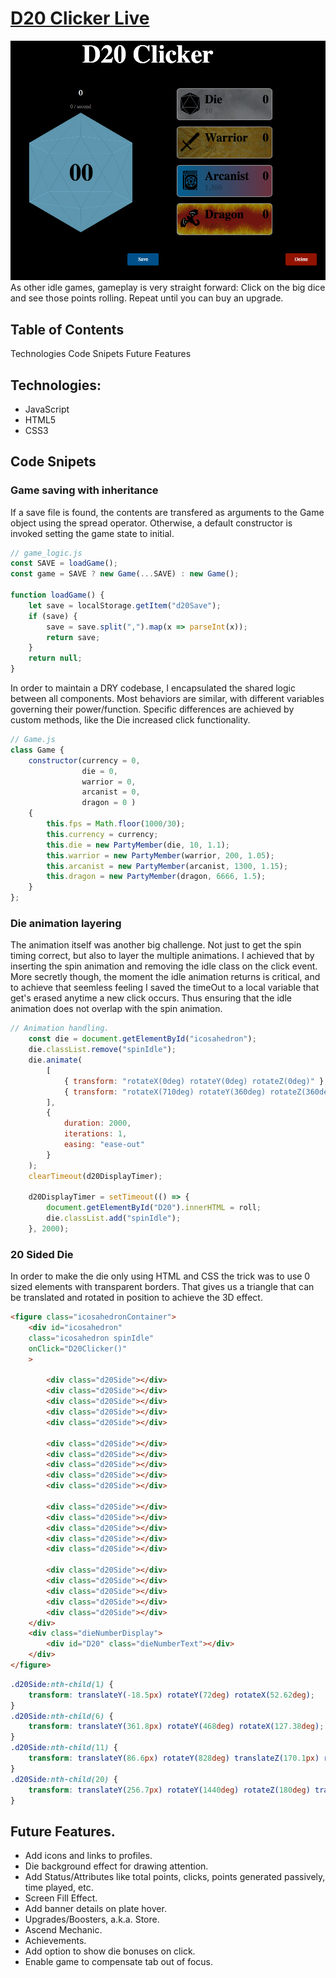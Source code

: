 # [D20 Clicker Live](https://wolf-fivousix.github.io/D20_Clicker/)
![D20 Screen Shot](assets/D20_ScreenShot.png?raw=true "D20 Screen Shot")
As other idle games, gameplay is very straight forward: Click on the big dice and see those points rolling. Repeat until you can buy an upgrade.

## Table of Contents
Technologies
Code Snipets
Future Features

## Technologies:
* JavaScript
* HTML5
* CSS3

## Code Snipets
### Game saving with inheritance
If a save file is found, the contents are transfered as arguments to the Game object using the spread operator. Otherwise, a default constructor is invoked setting the game state to initial.
```JavaScript
// game_logic.js
const SAVE = loadGame();
const game = SAVE ? new Game(...SAVE) : new Game();

function loadGame() {
    let save = localStorage.getItem("d20Save");
    if (save) {
        save = save.split(",").map(x => parseInt(x));
        return save;
    }
    return null;
}
```
In order to maintain a DRY codebase, I encapsulated the shared logic between all components. Most behaviors are similar, with different variables governing their power/function. Specific differences are achieved by custom methods, like the Die increased click functionality.
```JavaScript
// Game.js
class Game {
    constructor(currency = 0,
                die = 0,
                warrior = 0,
                arcanist = 0,
                dragon = 0 )
    {
        this.fps = Math.floor(1000/30);
        this.currency = currency;
        this.die = new PartyMember(die, 10, 1.1);
        this.warrior = new PartyMember(warrior, 200, 1.05);
        this.arcanist = new PartyMember(arcanist, 1300, 1.15);
        this.dragon = new PartyMember(dragon, 6666, 1.5);
    }
};
```

### Die animation layering

The animation itself was another big challenge. Not just to get the spin timing correct, but also to layer the multiple animations. I achieved that by inserting the spin animation and removing the idle class on the click event. More secretly though, the moment the idle animation returns is critical, and to achieve that seemless feeling I saved the timeOut to a local variable that get's erased anytime a new click occurs. Thus ensuring that the idle animation does not overlap with the spin animation.
```JavaScript
// Animation handling.
    const die = document.getElementById("icosahedron");
    die.classList.remove("spinIdle");
    die.animate(
        [
            { transform: "rotateX(0deg) rotateY(0deg) rotateZ(0deg)" },
            { transform: "rotateX(710deg) rotateY(360deg) rotateZ(360deg)" }
        ],
        {
            duration: 2000,
            iterations: 1,
            easing: "ease-out"
        }
    );    
    clearTimeout(d20DisplayTimer);

    d20DisplayTimer = setTimeout(() => {
        document.getElementById("D20").innerHTML = roll;
        die.classList.add("spinIdle");
    }, 2000);
```
### 20 Sided Die

In order to make the die only using HTML and CSS the trick was to use 0 sized elements with transparent borders. That gives us a triangle that can be translated and rotated in position to achieve the 3D effect.
```HTML
<figure class="icosahedronContainer">
    <div id="icosahedron"
    class="icosahedron spinIdle"
    onClick="D20Clicker()"
    >

        <div class="d20Side"></div>
        <div class="d20Side"></div>
        <div class="d20Side"></div>
        <div class="d20Side"></div>
        <div class="d20Side"></div>
    
        <div class="d20Side"></div>
        <div class="d20Side"></div>
        <div class="d20Side"></div>
        <div class="d20Side"></div>
        <div class="d20Side"></div>
    
        <div class="d20Side"></div>
        <div class="d20Side"></div>
        <div class="d20Side"></div>
        <div class="d20Side"></div>
        <div class="d20Side"></div>
    
        <div class="d20Side"></div>
        <div class="d20Side"></div>
        <div class="d20Side"></div>
        <div class="d20Side"></div>
        <div class="d20Side"></div>
    </div>
    <div class="dieNumberDisplay">
        <div id="D20" class="dieNumberText"></div>
    </div>
</figure>
```
```CSS
.d20Side:nth-child(1) {
    transform: translateY(-18.5px) rotateY(72deg) rotateX(52.62deg);
}
.d20Side:nth-child(6) {
    transform: translateY(361.8px) rotateY(468deg) rotateX(127.38deg);
}
.d20Side:nth-child(11) {
    transform: translateY(86.6px) rotateY(828deg) translateZ(170.1px) rotateX(-10.81deg);
}
.d20Side:nth-child(20) {
    transform: translateY(256.7px) rotateY(1440deg) rotateZ(180deg) translateZ(170.1px) rotateX(-10.81deg);
}
```

## Future Features.
* Add icons and links to profiles.
* Die background effect for drawing attention.
* Add Status/Attributes like total points, clicks, points generated passively, time played, etc.
* Screen Fill Effect.
* Add banner details on plate hover.
* Upgrades/Boosters, a.k.a. Store.
* Ascend Mechanic.
* Achievements.
* Add option to show die bonuses on click.
* Enable game to compensate tab out of focus.
